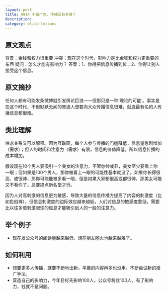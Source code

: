 ```yaml
---
layout: post
title: 0914 不做广告，传播该有多难？
description: 
category: elite-lessons
---
```


## 原文观点
背景：金钱和权力很重要
冲突：现在这个时代，影响力是比金钱和权力更重要的东西
疑问：怎么才能有影响力？
答案：1、你得把信息传播到位；2、你得让别人接受这个信息。

## 原文摘抄
任何人都有可能发条微博就引发舆论巨浪——但那只是一种‘理论的可能’。事实是在这个时代，不但默默无闻的普通人想要向大众传播信息很难，就连最有名的人传播信息都很难。

## 类比理解
供求关系又可以解释。因为互联网，每个人参与传播的门槛降低，信息量急剧增加（需求）；但人的时间和注意力（需求）有限，信息的价值降低，所以信息传播的成本增加。

假设现在10个男人要吸引一个美女的注意力，不管你帅或丑，美女至少要看上你一眼；但如果是100个男人，那你被看上一眼的可能性基本就没了。如果你长得很高、或很帅，那你可能能被多看一眼，但是如果大家都很高或都很帅，那美女可能又不看你了。总要搞点新名堂才行。

因为人对高刺激的信息更为敏感，导致大量的信息传播方提高了内容的刺激度（比如色俗裸），但信息刺激度的边际效应越来越低，人们对信息的敏感度愈低，需要比以往多倍刺激眼球的信息才能吸引到人的一般的注意力。

## 举个例子
- 现在发公众号的阅读量越来越低，想在朋友圈火也越来越难了。

## 如何利用
- 想要更多人传播，就要不断地出新。平庸的内容再多也没用。不断尝试新的推广手法。
- 营造自己的影响力，今年目标先影响100人，公众号粉丝100人。有了影响力，钱就不是问题。